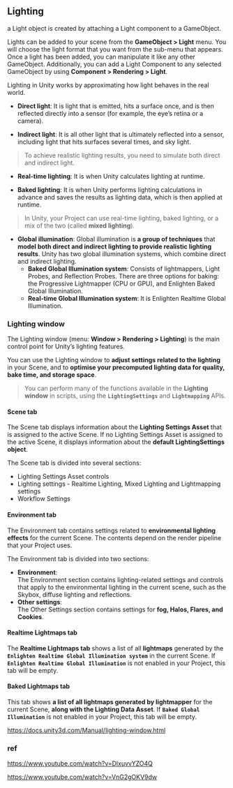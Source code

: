 ## Lighting

a Light object is created by attaching a Light component to a GameObject.

Lights can be added to your scene from the **GameObject > Light** menu. You will choose the light format that you want from the sub-menu that appears. Once a light has been added, you can manipulate it like any other GameObject. Additionally, you can add a Light Component to any selected GameObject by using **Component > Rendering > Light**.

Lighting in Unity works by approximating how light behaves in the real world.

- **Direct light**:
  It is light that is emitted, hits a surface once, and is then reflected directly into a sensor (for example, the eye’s retina or a camera).
  
- **Indirect light**:
  It is all other light that is ultimately reflected into a sensor, including light that hits surfaces several times, and sky light. 
  
> To achieve realistic lighting results, you need to simulate both direct and indirect light.

- **Real-time lighting**:
  It is when Unity calculates lighting at runtime.

- **Baked lighting**:
  It is when Unity performs lighting calculations in advance and saves the results as lighting data, which is then applied at runtime.
  
>  In Unity, your Project can use real-time lighting, baked lighting, or a mix of the two (called **mixed lighting**).
  
- **Global illumination**:
  Global illumination is **a group of techniques** that **model both direct and indirect lighting to provide realistic lighting results**. Unity has two global illumination systems, which combine direct and indirect lighting.
  - **Baked Global Illumination system**:
    Consists of lightmappers, Light Probes, and Reflection Probes. There are three options for baking: the Progressive Lightmapper (CPU or GPU), and Enlighten Baked Global Illumination.
  - **Real-time Global Illumination system**: 
    It is Enlighten Realtime Global Illumination.
    
### Lighting window
The Lighting window (menu: **Window > Rendering > Lighting**) is the main control point for Unity’s lighting features.

You can use the Lighting window to **adjust settings related to the lighting** in your Scene, and to **optimise your precomputed lighting data for quality, bake time, and storage space**.

> You can perform many of the functions available in the **Lighting window** in scripts, using the **`LightingSettings`** and **`Lightmapping`** APIs.

#### Scene tab
The Scene tab displays information about the **Lighting Settings Asset** that is assigned to the active Scene. If no Lighting Settings Asset is assigned to the active Scene, it displays information about the **default LightingSettings object**.

The Scene tab is divided into several sections:

- Lighting Settings Asset controls
- Lighting settings - Realtime Lighting, Mixed Lighting and Lightmapping settings
- Workflow Settings

#### Environment tab
The Environment tab contains settings related to **environmental lighting effects** for the current Scene. The contents depend on the render pipeline that your Project uses.

The Environment tab is divided into two sections:

- **Environment**: \
  The Environment section contains lighting-related settings and controls that apply to the environmental lighting in the current scene, such as the Skybox, diffuse lighting and reflections.
- **Other settings**: \
  The Other Settings section contains settings for **fog, Halos, Flares, and Cookies**.

#### Realtime Lightmaps tab
The **Realtime Lightmaps tab** shows a list of all **lightmaps** generated by the **`Enlighten Realtime Global Illumination system`** in the current Scene. If **`Enlighten Realtime Global Illumination`** is not enabled in your Project, this tab will be empty.

#### Baked Lightmaps tab
This tab shows **a list of all lightmaps generated by lightmapper** for the current Scene, **along with the Lighting Data Asset**. If **`Baked Global Illumination`** is not enabled in your Project, this tab will be empty.



https://docs.unity3d.com/Manual/lighting-window.html


### ref
https://www.youtube.com/watch?v=DlxuvvYZO4Q

https://www.youtube.com/watch?v=VnG2gOKV9dw
